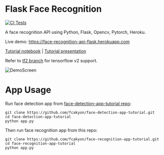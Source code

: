 # Flask Face Recognition

<a href="https://github.com/fcakyon/face-recognition-app-tutorial/actions/workflows/ci.yml"><img src="https://github.com/fcakyon/face-recognition-app-tutorial/actions/workflows/ci.yml/badge.svg" alt="CI Tests"></a>

A face recognition API using Python, Flask, Opencv, Pytorch, Heroku.

Live demo: https://face-recognition-api-flask.herokuapp.com

[Tutorial notebook](/tutorial/tutorial.ipynb) | [Tutorial presentation](/presentation/FaceRecognitionWebAppTutorial.pdf)

Refer to [tf2 branch](https://github.com/fcakyon/face-recognition-app-tutorial/tree/tf2) for tensorflow v2 support.

![DemoScreen](/images/webappscreen.jpg)

# App Usage

Run face detection app from [face-detection-app-tutorial repo](https://github.com/fcakyon/face-detection-app-tutorial):

```console
git clone https://github.com/fcakyon/face-detection-app-tutorial.git
cd face-detection-app-tutorial
python app.py
```

Then run face recognition app from this repo:

```console
git clone https://github.com/fcakyon/face-recognition-app-tutorial.git
cd face-recognition-app-tutorial
python app.py
```

